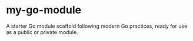 # my-go-module
A starter Go module scaffold following modern Go practices, ready for use as a public or private module.

